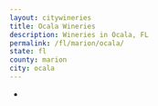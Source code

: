 ```yaml
---
layout: citywineries
title: Ocala Wineries
description: Wineries in Ocala, FL
permalink: /fl/marion/ocala/
state: fl
county: marion
city: ocala
---
```

-
